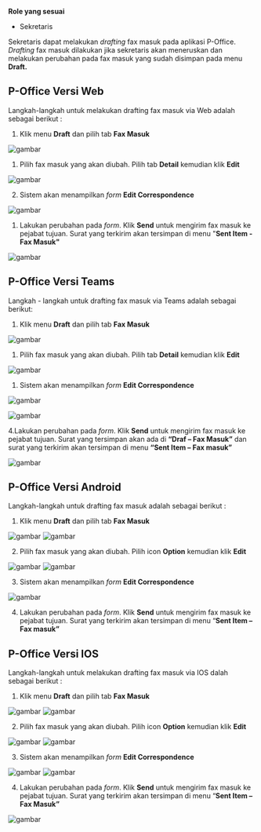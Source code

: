 **Role yang sesuai**

- Sekretaris

Sekretaris dapat melakukan _drafting_ fax masuk pada aplikasi P-Office. _Drafting_ fax masuk dilakukan jika sekretaris akan meneruskan dan melakukan perubahan pada fax masuk yang sudah disimpan pada menu **Draft.** 


## **P-Office Versi Web**

Langkah-langkah untuk melakukan drafting fax masuk via Web adalah sebagai berikut :

1.    Klik menu **Draft** dan pilih tab **Fax Masuk**

![gambar](FaxMasuk/FM_WEB/DraftFM01.png) 

1. Pilih fax masuk yang akan diubah. Pilih tab **Detail** kemudian klik **Edit**

![gambar](FaxMasuk/FM_WEB/DraftFM02.png) 

2. Sistem akan menampilkan _form_ **Edit Correspondence**

![gambar](FaxMasuk/FM_WEB/DraftFM03.png) 

1. Lakukan perubahan pada _form_. Klik **Send** untuk mengirim fax masuk ke pejabat tujuan. Surat yang terkirim akan tersimpan di menu "**Sent Item - Fax Masuk"**

![gambar](FaxMasuk/FM_WEB/DraftFM03.png) 

## **P-Office Versi Teams**

Langkah - langkah untuk drafting fax masuk via Teams adalah sebagai berikut:

1. Klik menu **Draft** dan pilih tab **Fax Masuk**

![gambar](FaxMasuk/FM_Teams/FM06.png)

1. Pilih fax masuk yang akan diubah. Pilih tab **Detail** kemudian klik **Edit**

![gambar](FaxMasuk/FM_Teams/FM07.png)

1. Sistem akan menampilkan _form_ **Edit Correspondence**

![gambar](FaxMasuk/FM_Teams/FM08.png)

![gambar](FaxMasuk/FM_Teams/FM09.png)

4.Lakukan perubahan pada _form_. Klik **Send** untuk mengirim fax masuk ke pejabat tujuan. Surat yang tersimpan akan ada di **“Draf – Fax Masuk”** dan surat yang terkirim akan tersimpan di menu **“Sent Item – Fax masuk”** 

![gambar](FaxMasuk/FM_Teams/FM10.png)


## **P-Office Versi Android**

Langkah-langkah untuk drafting fax masuk adalah sebagai berikut :

1. Klik menu **Draft** dan pilih tab **Fax Masuk**

![gambar](FaxMasuk/FM_Android/DraftFM/A01.jpg) ![gambar](FaxMasuk/FM_Android/DraftFM/A02.jpg) 

2. Pilih fax masuk yang akan diubah. Pilih icon **Option** kemudian klik **Edit**

![gambar](FaxMasuk/FM_Android/DraftFM/A03.jpg) ![gambar](FaxMasuk/FM_Android/DraftFM/A04.jpg)

3. Sistem akan menampilkan _form_ **Edit Correspondence**

![gambar](FaxMasuk/FM_Android/DraftFM/A05.jpg)

4. Lakukan perubahan pada _form_. Klik **Send** untuk mengirim fax masuk ke pejabat tujuan. Surat yang terkirim akan tersimpan di menu “**Sent Item – Fax masuk”**
   
## **P-Office Versi IOS**

Langkah-langkah untuk melakukan drafting fax masuk via IOS dalah sebagai berikut :

1. Klik menu **Draft** dan pilih tab **Fax Masuk**

![gambar](FaxMasuk/FM_IOS/FM-6.1.png) ![gambar](FaxMasuk/FM_IOS/FM-6.2.png)

2. Pilih fax masuk yang akan diubah. Pilih icon **Option** kemudian klik **Edit**

![gambar](FaxMasuk/FM_IOS/FM-7.1.png) ![gambar](FaxMasuk/FM_IOS/FM-7.2.png)

3. Sistem akan menampilkan _form_ **Edit Correspondence**
   
![gambar](FaxMasuk/FM_IOS/FM-8.1.png) ![gambar](FaxMasuk/FM_IOS/FM-8.2.png)

4. Lakukan perubahan pada _form_. Klik **Send** untuk mengirim fax masuk ke pejabat tujuan. Surat yang terkirim akan tersimpan di menu “**Sent Item – Fax Masuk”**

![gambar](FaxMasuk/FM_IOS/FM-9.png)

